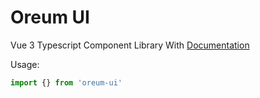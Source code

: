 # Oreum UI

Vue 3 Typescript Component Library With [Documentation](https://ui.oreum.space)

Usage:

```ts
import {} from 'oreum-ui'
```
